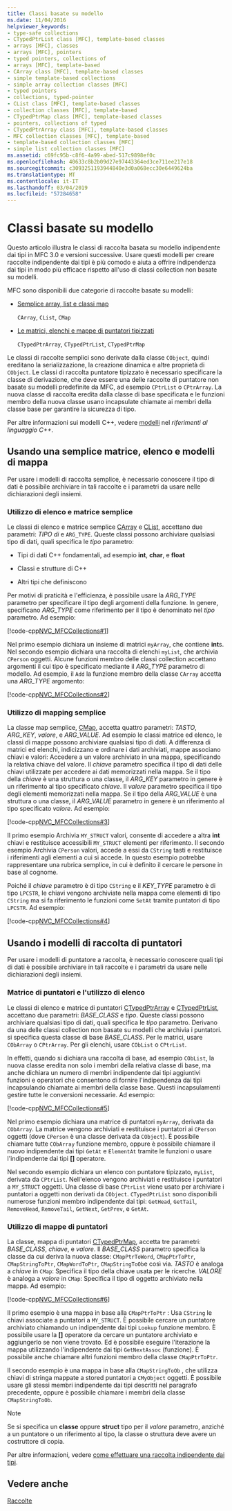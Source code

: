 ```yaml
---
title: Classi basate su modello
ms.date: 11/04/2016
helpviewer_keywords:
- type-safe collections
- CTypedPtrList class [MFC], template-based classes
- arrays [MFC], classes
- arrays [MFC], pointers
- typed pointers, collections of
- arrays [MFC], template-based
- CArray class [MFC], template-based classes
- simple template-based collections
- simple array collection classes [MFC]
- typed pointers
- collections, typed-pointer
- CList class [MFC], template-based classes
- collection classes [MFC], template-based
- CTypedPtrMap class [MFC], template-based classes
- pointers, collections of typed
- CTypedPtrArray class [MFC], template-based classes
- MFC collection classes [MFC], template-based
- template-based collection classes [MFC]
- simple list collection classes [MFC]
ms.assetid: c69fc95b-c8f6-4a99-abed-517c9898ef0c
ms.openlocfilehash: 40633c8b2b09d27e97443364ed3ce711ee217e18
ms.sourcegitcommit: c3093251193944840e3d0a068ecc30e6449624ba
ms.translationtype: MT
ms.contentlocale: it-IT
ms.lasthandoff: 03/04/2019
ms.locfileid: "57284658"
---
```

# <a name="template-based-classes"></a>Classi basate su modello

Questo articolo illustra le classi di raccolta basata su modello indipendente dai tipi in MFC 3.0 e versioni successive. Usare questi modelli per creare raccolte indipendente dai tipi è più comodo e aiuta a offrire indipendenza dai tipi in modo più efficace rispetto all'uso di classi collection non basate su modelli.

MFC sono disponibili due categorie di raccolte basate su modelli:

- [Semplice array, list e classi map](#_core_using_simple_array.2c_.list.2c_.and_map_templates)

   `CArray`, `CList`, `CMap`

- [Le matrici, elenchi e mappe di puntatori tipizzati](#_core_using_typed.2d.pointer_collection_templates)

   `CTypedPtrArray`, `CTypedPtrList`, `CTypedPtrMap`

Le classi di raccolte semplici sono derivate dalla classe `CObject`, quindi ereditano la serializzazione, la creazione dinamica e altre proprietà di `CObject`. Le classi di raccolta puntatore tipizzato è necessario specificare la classe di derivazione, che deve essere una delle raccolte di puntatore non basate su modelli predefinite da MFC, ad esempio `CPtrList` o `CPtrArray`. La nuova classe di raccolta eredita dalla classe di base specificata e le funzioni membro della nuova classe usano incapsulate chiamate ai membri della classe base per garantire la sicurezza di tipo.

Per altre informazioni sui modelli C++, vedere [modelli](../cpp/templates-cpp.md) nel *riferimenti al linguaggio C++*.

##  <a name="_core_using_simple_array.2c_.list.2c_.and_map_templates"></a> Usando una semplice matrice, elenco e modelli di mappa

Per usare i modelli di raccolta semplice, è necessario conoscere il tipo di dati è possibile archiviare in tali raccolte e i parametri da usare nelle dichiarazioni degli insiemi.

###  <a name="_core_simple_array_and_list_usage"></a> Utilizzo di elenco e matrice semplice

Le classi di elenco e matrice semplice [CArray](../mfc/reference/carray-class.md) e [CList](../mfc/reference/clist-class.md), accettano due parametri: *TIPO di* e `ARG_TYPE`. Queste classi possono archiviare qualsiasi tipo di dati, quali specifica le *tipo* parametro:

- Tipi di dati C++ fondamentali, ad esempio **int**, **char**, e **float**

- Classi e strutture di C++

- Altri tipi che definiscono

Per motivi di praticità e l'efficienza, è possibile usare la *ARG_TYPE* parametro per specificare il tipo degli argomenti della funzione. In genere, specificano *ARG_TYPE* come riferimento per il tipo è denominato nel *tipo* parametro. Ad esempio:

[!code-cpp[NVC_MFCCollections#1](../mfc/codesnippet/cpp/template-based-classes_1.cpp)]

Nel primo esempio dichiara un insieme di matrici `myArray`, che contiene **int**s. Nel secondo esempio dichiara una raccolta di elenchi `myList`, che archivia `CPerson` oggetti. Alcune funzioni membro delle classi collection accettano argomenti il cui tipo è specificato mediante il *ARG_TYPE* parametro di modello. Ad esempio, il `Add` la funzione membro della classe `CArray` accetta una *ARG_TYPE* argomento:

[!code-cpp[NVC_MFCCollections#2](../mfc/codesnippet/cpp/template-based-classes_2.cpp)]

###  <a name="_core_simple_map_usage"></a> Utilizzo di mapping semplice

La classe map semplice, [CMap](../mfc/reference/cmap-class.md), accetta quattro parametri: *TASTO*, *ARG_KEY*, *valore*, e *ARG_VALUE*. Ad esempio le classi matrice ed elenco, le classi di mappe possono archiviare qualsiasi tipo di dati. A differenza di matrici ed elenchi, indicizzano e ordinare i dati archiviati, mappe associano chiavi e valori: Accedere a un valore archiviato in una mappa, specificando la relativa chiave del valore. Il *chiave* parametro specifica il tipo di dati delle chiavi utilizzate per accedere ai dati memorizzati nella mappa. Se il tipo della *chiave* è una struttura o una classe, il *ARG_KEY* parametro in genere è un riferimento al tipo specificato *chiave*. Il *valore* parametro specifica il tipo degli elementi memorizzati nella mappa. Se il tipo della *ARG_VALUE* è una struttura o una classe, il *ARG_VALUE* parametro in genere è un riferimento al tipo specificato *valore*. Ad esempio:

[!code-cpp[NVC_MFCCollections#3](../mfc/codesnippet/cpp/template-based-classes_3.cpp)]

Il primo esempio Archivia `MY_STRUCT` valori, consente di accedere a altra **int** chiavi e restituisce accessibili `MY_STRUCT` elementi per riferimento. Il secondo esempio Archivia `CPerson` valori, accede a essi da `CString` tasti e restituisce i riferimenti agli elementi a cui si accede. In questo esempio potrebbe rappresentare una rubrica semplice, in cui è definito il cercare le persone in base al cognome.

Poiché il *chiave* parametro è di tipo `CString` e il *KEY_TYPE* parametro è di tipo `LPCSTR`, le chiavi vengono archiviate nella mappa come elementi di tipo `CString` ma si fa riferimento le funzioni come `SetAt` tramite puntatori di tipo `LPCSTR`. Ad esempio:

[!code-cpp[NVC_MFCCollections#4](../mfc/codesnippet/cpp/template-based-classes_4.cpp)]

##  <a name="_core_using_typed.2d.pointer_collection_templates"></a> Usando i modelli di raccolta di puntatori

Per usare i modelli di puntatore a raccolta, è necessario conoscere quali tipi di dati è possibile archiviare in tali raccolte e i parametri da usare nelle dichiarazioni degli insiemi.

###  <a name="_core_typed.2d.pointer_array_and_list_usage"></a> Matrice di puntatori e l'utilizzo di elenco

Le classi di elenco e matrice di puntatori [CTypedPtrArray](../mfc/reference/ctypedptrarray-class.md) e [CTypedPtrList](../mfc/reference/ctypedptrlist-class.md), accettano due parametri: *BASE_CLASS* e *tipo*. Queste classi possono archiviare qualsiasi tipo di dati, quali specifica le *tipo* parametro. Derivano da una delle classi collection non basate su modelli che archivia i puntatori. si specifica questa classe di base *BASE_CLASS*. Per le matrici, usare `CObArray` o `CPtrArray`. Per gli elenchi, usare `CObList` o `CPtrList`.

In effetti, quando si dichiara una raccolta di base, ad esempio `CObList`, la nuova classe eredita non solo i membri della relativa classe di base, ma anche dichiara un numero di membri indipendente dai tipi aggiuntivi funzioni e operatori che consentono di fornire l'indipendenza dai tipi incapsulando chiamate ai membri della classe base. Questi incapsulamenti gestire tutte le conversioni necessarie. Ad esempio:

[!code-cpp[NVC_MFCCollections#5](../mfc/codesnippet/cpp/template-based-classes_5.cpp)]

Nel primo esempio dichiara una matrice di puntatori `myArray`, derivata da `CObArray`. La matrice vengono archiviati e restituisce i puntatori ai `CPerson` oggetti (dove `CPerson` è una classe derivata da `CObject`). È possibile chiamare tutte `CObArray` funzione membro, oppure è possibile chiamare il nuovo indipendente dai tipi `GetAt` e `ElementAt` tramite le funzioni o usare l'indipendente dai tipi **[]** operatore.

Nel secondo esempio dichiara un elenco con puntatore tipizzato, `myList`, derivata da `CPtrList`. Nell'elenco vengono archiviati e restituisce i puntatori a `MY_STRUCT` oggetti. Una classe di base `CPtrList` viene usato per archiviare i puntatori a oggetti non derivati da `CObject`. `CTypedPtrList` sono disponibili numerose funzioni membro indipendente dai tipi: `GetHead`, `GetTail`, `RemoveHead`, `RemoveTail`, `GetNext`, `GetPrev`, e `GetAt`.

###  <a name="_core_typed.2d.pointer_map_usage"></a> Utilizzo di mappe di puntatori

La classe, mappa di puntatori [CTypedPtrMap](../mfc/reference/ctypedptrmap-class.md), accetta tre parametri: *BASE_CLASS*, *chiave*, e *valore*. Il *BASE_CLASS* parametro specifica la classe da cui deriva la nuova classe: `CMapPtrToWord`, `CMapPtrToPtr`, `CMapStringToPtr`, `CMapWordToPtr`, `CMapStringToOb`e così via. *TASTO* è analoga a *chiave* in `CMap`: Specifica il tipo della chiave usata per le ricerche. *VALORE* è analoga a *valore* in `CMap`: Specifica il tipo di oggetto archiviato nella mappa. Ad esempio:

[!code-cpp[NVC_MFCCollections#6](../mfc/codesnippet/cpp/template-based-classes_6.cpp)]

Il primo esempio è una mappa in base alla `CMapPtrToPtr` : Usa `CString` le chiavi associate a puntatori a `MY_STRUCT`. È possibile cercare un puntatore archiviato chiamando un indipendente dai tipi `Lookup` funzione membro. È possibile usare la **[]** operatore da cercare un puntatore archiviato e aggiungerlo se non viene trovato. Ed è possibile eseguire l'iterazione la mappa utilizzando l'indipendente dai tipi `GetNextAssoc` (funzione). È possibile anche chiamare altri funzioni membro della classe `CMapPtrToPtr`.

Il secondo esempio è una mappa in base alla `CMapStringToOb` , che utilizza chiavi di stringa mappate a stored puntatori a `CMyObject` oggetti. È possibile usare gli stessi membri indipendente dai tipi descritti nel paragrafo precedente, oppure è possibile chiamare i membri della classe `CMapStringToOb`.

> [!NOTE]
>  Se si specifica un **classe** oppure **struct** tipo per il *valore* parametro, anziché a un puntatore o un riferimento al tipo, la classe o struttura deve avere un costruttore di copia.

Per altre informazioni, vedere [come effettuare una raccolta indipendente dai tipi](../mfc/how-to-make-a-type-safe-collection.md).

## <a name="see-also"></a>Vedere anche

[Raccolte](../mfc/collections.md)

